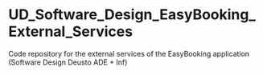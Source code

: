 # UD_Software_Design_EasyBooking_External_Services
Code repository for the external services of the EasyBooking application (Software Design Deusto ADE + Inf)
